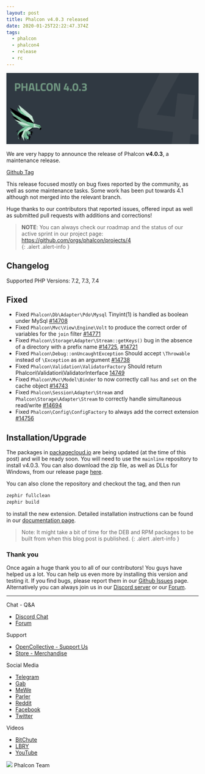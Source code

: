 ```yaml
---
layout: post
title: Phalcon v4.0.3 released
date: 2020-01-25T22:22:47.374Z
tags:
  - phalcon
  - phalcon4
  - release
  - rc
---
```

![](/assets/files/20200125-phalcon4.0.3-release.png)

We are very happy to announce the release of Phalcon **v4.0.3**, a maintenance release. 

<!--more-->

[Github Tag](https://github.com/phalcon/cphalcon/releases/tag/v4.0.3)

This release focused mostly on bug fixes reported by the community, as well as some maintenance tasks. Some work has been put towards 4.1 although not merged into the relevant branch.

Huge thanks to our contributors that reported issues, offered input as well as submitted pull requests with additions and corrections!

> **NOTE**: You can always check our roadmap and the status of our active sprint in our project page: <https://github.com/orgs/phalcon/projects/4>  
{: .alert .alert-info }

## Changelog

Supported PHP Versions: 7.2, 7.3, 7.4

## Fixed

* Fixed `Phalcon\Db\Adapter\Pdo\Mysql` Tinyint(1) is handled as boolean under MySql [\#14708](https://github.com/phalcon/cphalcon/issues/14708)
* Fixed `Phalcon\Mvc\View\Engine\Volt` to produce the correct order of variables for the `join` filter [\#14771](https://github.com/phalcon/cphalcon/issues/14771)
* Fixed `Phalcon\Storage\Adapter\Stream::getKeys()` bug in the absence of a directory with a prefix name [\#14725](https://github.com/phalcon/cphalcon/issues/14725), [\#14721](https://github.com/phalcon/cphalcon/pull/14721)
* Fixed `Phalcon\Debug::onUncaughtException` Should accept `\Throwable` instead of `\Exception` as an argument [\#14738](https://github.com/phalcon/cphalcon/pull/14738)
* Fixed `Phalcon\Validation\ValidatorFactory` Should return Phalcon\Validation\ValidatorInterface [14749](https://github.com/phalcon/cphalcon/pull/14749)
* Fixed `Phalcon\Mvc\Model\Binder` to now correctly call `has` and `set` on the cache object [\#14743](https://github.com/phalcon/cphalcon/pull/14743)
* Fixed `Phalcon\Session\Adapter\Stream` and `Phalcon\Storage\Adapter\Stream` to correctly handle simultaneous read/write [\#14694](https://github.com/phalcon/cphalcon/issues/14694)
* Fixed `Phalcon\Config\ConfigFactory` to always add the correct extension [\#14756](https://github.com/phalcon/cphalcon/issues/14756)

## Installation/Upgrade

The packages in [packagecloud.io](https://packagecloud.io/phalcon) are being updated (at the time of this post) and will be ready soon. You will need to use the `mainline` repository to install v4.0.3. You can also download the zip file, as well as DLLs for Windows, from our release page [here](https://github.com/phalcon/cphalcon/releases/tag/v4.0.3).

You can also clone the repository and checkout the tag, and then run

```bash
zephir fullclean
zephir build
```

to install the new extension. Detailed installation instructions can be found in our [documentation page](https://docs.phalcon.io/4.0/en/installation).

> Note: It might take a bit of time for the DEB and RPM packages to be built from when this blog post is published. {: .alert .alert-info }

### Thank you

Once again a huge thank you to all of our contributors! You guys have helped us a lot. You can help us even more by installing this version and testing it. If you find bugs, please report them in our [Github Issues](https://github.com/phalcon/cphalcon/issues) page. Alternatively you can always join us in our [Discord server](https://phalcon.io/discord) or our [Forum](https://phalcon.io/forum).

<hr>

Chat - Q&A

* [Discord Chat](https://phalcon.io/discord)
* [Forum](https://phalcon.link/forum)

Support

* [OpenCollective - Support Us](https://phalcon.io/fund)
* [Store - Merchandise](https://phalcon.io/store)

Social Media

* [Telegram](https://phalcon.io/telegram)
* [Gab](https://phalcon.io/gab)
* [MeWe](https://phalcon.io/mewe)
* [Parler](https://phalcon.io/parler)
* [Reddit](https://phalcon.io/reddit)
* [Facebook](https://phalcon.io/fb)
* [Twitter](https://phalcon.io/t)

Videos

* [BitChute](https://phalcon.io/bitchute)
* [LBRY](https://phalcon.io/lbry)
* [YouTube](https://phalcon.io/youtube)

![](https://assets.phalcon.io/phalcon/images/emoji/heart.png) Phalcon Team
